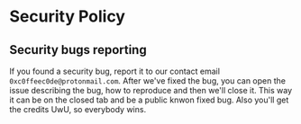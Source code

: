# Security Policy

## Security bugs reporting
 
 If you found a security bug, report it to our contact email `0xc0ffeec0de@protonmail.com`. After we've fixed the bug, you can open the issue describing the bug, how to reproduce and then we'll close it.
 This way it can be on the closed tab and be a public knwon fixed bug. Also you'll get the credits UwU, so everybody wins.
